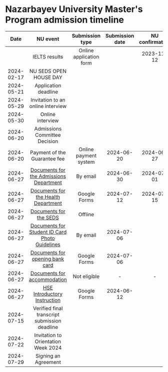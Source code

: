 # Nazarbayev University Master's Program admission timeline

|Date|NU event|Submission type|Submission date|NU confirmation
|:-:|:-:|:-:|:-:|:-:|
||IELTS results|Online application form||2023-11-12|
|2024-02-17|NU SEDS OPEN HOUSE DAY||||
|2024-05-21|Application deadline||||
|2024-05-29|Invitation to an online interview||||
|2024-05-30|Online interview||||
|2024-06-20|Admissions Committee Decision||||
|2024-06-20|Payment of the Guarantee fee|Online payment system|2024-06-20|2024-06-27|
|2024-06-27|[Documents for the Admissions Department](files/Document%20submission%20instruction%20Updated%20(1).pdf)|By email|2024-06-30|2024-07-01|
|2024-06-27|[Documents for the Health Department](files/Document%20submission%20instruction%20Updated%20(1).pdf)|Google Forms|2024-07-12|2024-07-15|
|2024-06-27|[Documents for the SEDS](files/Document%20submission%20instruction%20Updated%20(1).pdf)|Offline|||
|2024-06-27|[Documents for Student ID Card Photo Guidelines](files/Document%20submission%20instruction%20Updated%20(1).pdf)|By email|2024-07-06||
|2024-06-27|[Documents for opening bank card](files/Document%20submission%20instruction%20Updated%20(1).pdf)|Google Forms|2024-07-06||
|2024-06-27|[Documents for accommodation](files/Document%20submission%20instruction%20Updated%20(1).pdf)|Not eligible|-|-|
|2024-06-27|[HSE Introductory Instruction](files/Document%20submission%20instruction%20Updated%20(1).pdf)|Google Forms|2024-06-12||
|2024-07-15|Verified final transcript submission deadline||||
|2024-07-22|Invitation to Orientation Week 2024||||
|2024-07-29|Signing an Agreement||||
